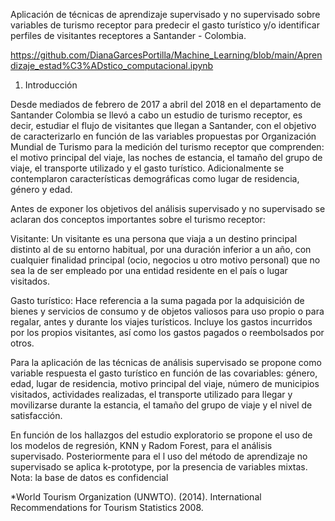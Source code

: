 Aplicación de técnicas de aprendizaje supervisado y no supervisado sobre variables de turismo receptor para predecir el gasto turístico y/o 
identificar perfiles de visitantes receptores a Santander - Colombia.

https://github.com/DianaGarcesPortilla/Machine_Learning/blob/main/Aprendizaje_estad%C3%ADstico_computacional.ipynb

1. Introducción
   
Desde mediados de febrero de 2017 a abril del 2018 en el departamento de Santander Colombia se llevó a cabo un estudio de turismo receptor, es decir,
estudiar el flujo de visitantes que llegan a Santander, con el objetivo de caracterizarlo en función de las variables propuestas por Organización 
Mundial de Turismo para la medición del turismo receptor que comprenden: el motivo principal del viaje, las noches de estancia, el tamaño del grupo de viaje,
el transporte utilizado y el gasto turístico. Adicionalmente se contemplaron características demográficas como lugar de residencia, género y edad.

Antes de exponer los objetivos del análisis supervisado y no supervisado se aclaran dos conceptos importantes sobre el turismo receptor:

Visitante: Un visitante es una persona que viaja a un destino principal distinto al de su entorno habitual, por una duración inferior a un año, con cualquier 
finalidad principal (ocio, negocios u otro motivo personal) que no sea la de ser empleado por una entidad residente en el país o lugar visitados.

Gasto turístico: Hace referencia a la suma pagada por la adquisición de bienes y servicios de consumo y de objetos valiosos para uso propio o para regalar, 
antes y durante los viajes turísticos. Incluye los gastos incurridos por los propios visitantes, así como los gastos pagados o reembolsados por otros.

Para la aplicación de las técnicas de análisis supervisado se propone como variable respuesta el gasto turístico en función de las covariables: género, edad,
lugar de residencia, motivo principal del viaje, número de municipios visitados, actividades realizadas, el transporte utilizado para llegar y
movilizarse durante la estancia, el tamaño del grupo de viaje y el nivel de satisfacción.

En función de los hallazgos del estudio exploratorio se propone el uso de los modelos de regresión, KNN y Radom Forest, para el análisis supervisado.
Posteriormente para el l uso del método de aprendizaje no supervisado se aplica k-prototype, por la presencia de variables mixtas.
Nota: la base de datos es confidencial

*World Tourism Organization (UNWTO). (2014). International Recommendations for Tourism Statistics 2008.




